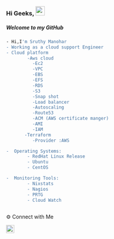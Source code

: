 ### Hi Geeks, <img src="https://media.giphy.com/media/hvRJCLFzcasrR4ia7z/giphy.gif" width="25px">

##### Welcome to my GitHub 

```sh
- Hi,I'm Sruthy Manohar
- Working as a cloud support Engineer
- Cloud platform
        -Aws cloud
          -Ec2
          -VPC
          -EBS
          -EFS
          -RDS
          -S3
          -Snap shot
          -Load balancer
          -Autoscaling
          -Route53
          -ACM (AWS certificate manger)
          -AMI
          -IAM
       -Terraform
          -Provider :AWS

-  Operating Systems:
        - RedHat Linux Release
        - Ubuntu
        - CentOS

-  Monitoring Tools:
        - Nixstats
        - Nagios
        - PRTG
        - Cloud Watch
        
 ```
 ⚙️ Connect with Me
 
 <a href="https://www.linkedin.com/in/sruthy-manohar-9a9b54150/">
  <img align="left" alt="Abhishek's LinkedIN" width="22px" src="https://raw.githubusercontent.com/peterthehan/peterthehan/master/assets/linkedin.svg" />
</a>       
        

